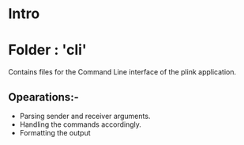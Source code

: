 # Intro

# Folder : 'cli'

Contains files for the Command Line interface of the plink application.

## Opearations:-
- Parsing sender and receiver arguments.
- Handling the commands accordingly.
- Formatting the output